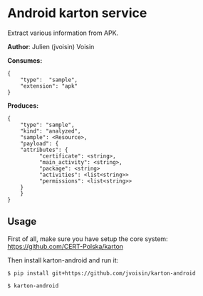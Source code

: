 # Android karton service

Extract various information from APK.

**Author**: Julien (jvoisin) Voisin


**Consumes:**
```
{
    "type":  "sample",
    "extension": "apk"
} 
```

**Produces:**
```
{
    "type": "sample",
    "kind": "analyzed",
    "sample": <Resource>,
    "payload": {
	"attributes": {
          "certificate": <string>,
          "main_activity": <string>,
          "package": <string>
          "activities": <list<string>>
          "permissions": <list<string>>
	}
    }
}
```

## Usage

First of all, make sure you have setup the core system: https://github.com/CERT-Polska/karton

Then install karton-android and run it:

```shell
$ pip install git+https://github.com/jvoisin/karton-android

$ karton-android
```

